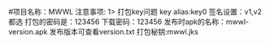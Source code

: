 #项目名称：MWWL
注意事项:
  1> 打包key问题
        key alias:key0
        签名设置：v1,v2都选
        打包的密码是：123456
        下载密码：123456
        发布时apk的名称：mwwl-version.apk
        发布版本可查看version.txt
        打包秘钥:mwwl.jks



     
     

